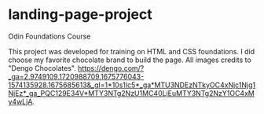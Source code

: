 # landing-page-project
Odin Foundations Course

This project was developed for training on HTML and CSS foundations.
I did choose my favorite chocolate brand to build the page.
All images credits to "Dengo Chocolates".
https://dengo.com/?_ga=2.9749109.1720988709.1675776043-1574135928.1675685613&_gl=1*10s1lc5*_ga*MTU3NDEzNTkyOC4xNjc1Njg1NjEz*_ga_PQC129E34V*MTY3NTg2NzU1MC40LjEuMTY3NTg2NzY1OC4xMy4wLjA.  
